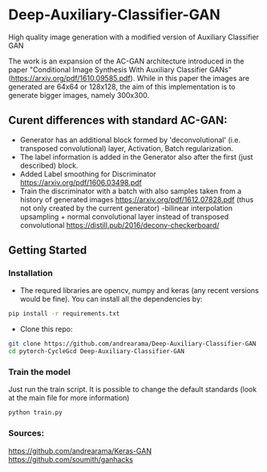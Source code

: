 # Deep-Auxiliary-Classifier-GAN
High quality image generation with a modified version of Auxiliary Classifier GAN

The work is an expansion of the AC-GAN architecture introduced in the paper "Conditional Image Synthesis With Auxiliary Classifier GANs" (https://arxiv.org/pdf/1610.09585.pdf).
While in this paper the images are generated are 64x64 or 128x128, the aim of this implementation is to generate bigger images, namely 300x300.
## Curent differences with standard AC-GAN:
- Generator has an additional block formed by 'deconvolutional' (i.e. transposed convolutional) layer, Activation, Batch regularization.
- The label information is added in the Generator also after the first (just described) block. 
- Added Label smoothing for Discriminator https://arxiv.org/pdf/1606.03498.pdf
- Train the discriminator with a batch with also samples taken from a history of generated images https://arxiv.org/pdf/1612.07828.pdf (thus not only created by the current generator)
-bilinear interpolation upsampling + normal convolutional layer instead of transposed convolutional https://distill.pub/2016/deconv-checkerboard/

## Getting Started
### Installation
- The requred libraries are opencv, numpy and keras (any recent versions would be fine).
You can install all the dependencies by:
```bash
pip install -r requirements.txt
```
- Clone this repo:
```bash
git clone https://github.com/andrearama/Deep-Auxiliary-Classifier-GAN
cd pytorch-CycleGcd Deep-Auxiliary-Classifier-GAN
```

### Train the model
Just run the train script. It is possible to change the default standards (look at the main file for more information)
```bash
python train.py 
```
### Sources:
https://github.com/andrearama/Keras-GAN
https://github.com/soumith/ganhacks
